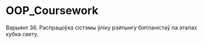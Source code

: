 # OOP_Coursework

Варыянт 36.
Распрацоўка сістэмы ўліку рэйтынгу біятланістаў па этапах кубка свету.
